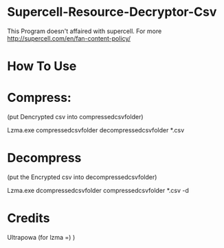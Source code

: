 # Supercell-Resource-Decryptor-Csv

This Program doesn't affaired with supercell. For more http://supercell.com/en/fan-content-policy/

# How To Use

# Compress:

(put Dencrypted csv into compressedcsvfolder)

Lzma.exe compressedcsvfolder decompressedcsvfolder *.csv

# Decompress

(put the Encrypted csv into decompressedcsvfolder)

Lzma.exe dcompressedcsvfolder compressedcsvfolder *.csv -d

# Credits

Ultrapowa (for lzma =) )
